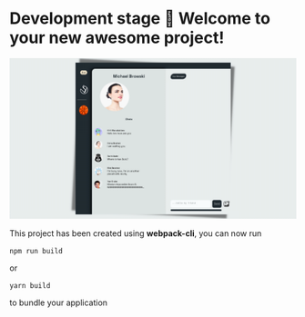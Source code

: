 # Development stage 🚀 Welcome to your new awesome project!

![Image alt](https://github.com/kirillsdev/react-modern-chat/raw/main/public/img/imageReadme.png)

This project has been created using **webpack-cli**, you can now run

```
npm run build
```

or

```
yarn build
```

to bundle your application
